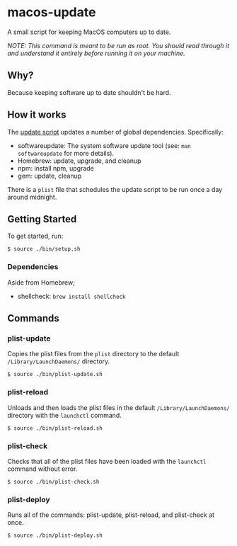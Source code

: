 # macos-update
A small script for keeping MacOS computers up to date.

_NOTE: This command is meant to be run as root. You should read through it and understand it entirely before running it on your machine._

## Why?

Because keeping software up to date shouldn't be hard.

## How it works

The [update script](bin/update.sh) updates a number of global dependencies. Specifically:

- softwareupdate: The system software update tool (see: `man softwareupdate` for more details).
- Homebrew: update, upgrade, and cleanup
- npm: install npm, upgrade
- gem: update, cleanup


There is a `plist` file that schedules the update script to be run once a day around midnight.

## Getting Started

To get started, run:

```
$ source ./bin/setup.sh
```

### Dependencies

Aside from Homebrew;

- shellcheck: `brew install shellcheck`

## Commands

### plist-update

Copies the plist files from the `plist` directory to the default `/Library/LaunchDaemons/` directory.

```
$ source ./bin/plist-update.sh
```

### plist-reload

Unloads and then loads the plist files in the default `/Library/LaunchDaemons/` directory with the `launchctl` command.

```
$ source ./bin/plist-reload.sh
```

### plist-check

Checks that all of the plist files have been loaded with the `launchctl` command without error.

```
$ source ./bin/plist-check.sh
```

### plist-deploy

Runs all of the commands: plist-update, plist-reload, and plist-check at once.

```
$ source ./bin/plist-deploy.sh
```
